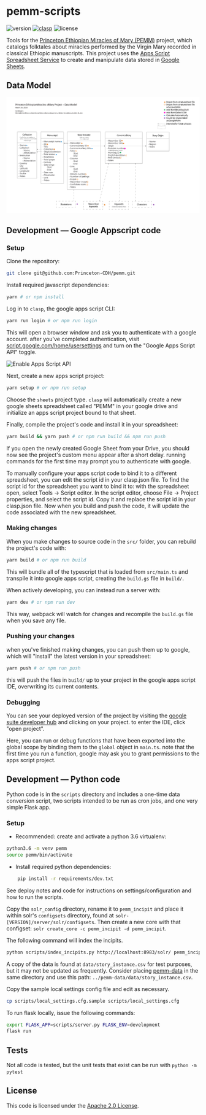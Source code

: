 # pemm-scripts
![version](https://img.shields.io/github/package-json/v/Princeton-CDH/pemm-scripts)
[![clasp](https://img.shields.io/badge/built%20with-clasp-4285f4.svg)](https://github.com/google/clasp)
![license](https://img.shields.io/github/license/Princeton-CDH/pemm-scripts)

Tools for the [Princeton Ethiopian Miracles of Mary (PEMM)](https://cdh.princeton.edu/projects/ethiopian-miracles-mary-project/)
project, which catalogs folktales about miracles performed by the Virgin Mary
recorded in classical Ethiopic manuscripts. This project uses the [Apps Script Spreadsheet Service](https://developers.google.com/apps-script/reference/spreadsheet/) to create and manipulate data stored in [Google Sheets](https://docs.google.com/spreadsheets/).

## Data Model

![data model diagram](docs/v0.2_data-model.svg)

## Development — Google Appscript code
### Setup

Clone the repository:
```sh
git clone git@github.com:Princeton-CDH/pemm.git
```
Install required javascript dependencies:
```sh
yarn # or npm install
```
Log in to `clasp`, the google apps script CLI:
```sh
yarn run login # or npm run login
```
This will open a browser window and ask you to authenticate with a google
account. after you've completed authentication, visit [script.google.com/home/usersettings](https://script.google.com/home/usersettings)
and turn on the "Google Apps Script API" toggle.

![Enable Apps Script API](https://user-images.githubusercontent.com/744973/54870967-a9135780-4d6a-11e9-991c-9f57a508bdf0.gif)

Next, create a new apps script project:
```sh
yarn setup # or npm run setup
```
Choose the `sheets` project type. `clasp` will automatically create a new
google sheets spreadsheet called "PEMM" in your google drive and initialize
an apps script project bound to that sheet.

Finally, compile the project's code and install it in your spreadsheet:
```sh
yarn build && yarn push # or npm run build && npm run push
```

If you open the newly created Google Sheet from your Drive, you should now
see the project's custom menu appear after a short delay. running commands for
the first time may prompt you to authenticate with google.

To manually configure your apps script code to bind it to a different spreadsheet,
you can edit the script id in your clasp.json file.  To find the script id
for the spreadsheet you want to bind it to: with the spreadsheet open,
select Tools -> Script editor. In the script editor, choose File -> Project
properties, and select the script id. Copy it and replace the script id
in your clasp.json file. Now when you build and push the code, it will
update the code associated with the new spreadsheet.

### Making changes

When you make changes to source code in the `src/` folder, you can rebuild the
project's code with:
```sh
yarn build # or npm run build
```
This will bundle all of the typescript that is loaded from `src/main.ts` and
transpile it into google apps script, creating the `build.gs` file in `build/`.

When actively developing, you can instead run a server with:
```sh
yarn dev # or npm run dev
```
This way, webpack will watch for changes and recompile the `build.gs` file
when you save any file.

### Pushing your changes

when you've finished making changes, you can push them up to google, which will
"install" the latest version in your spreadsheet:
```sh
yarn push # or npm run push
```
this will push the files in `build/` up to your project in the google apps
script IDE, overwriting its current contents.

### Debugging

You can see your deployed version of the project by
visiting the [google suite developer hub](https://script.google.com/home) and
clicking on your project. to enter the IDE, click "open project".

Here, you can run or debug functions that have been exported into the global
scope by binding them to the `global` object in `main.ts`. note that the first
time you run a function, google may ask you to grant permissions to the apps
script project.


## Development — Python code

Python code is in the `scripts` directory and includes a one-time data
conversion script, two scripts intended to be run as cron jobs,
and one very simple Flask app.

### Setup

- Recommended: create and activate a python 3.6 virtualenv:
```sh
python3.6 -m venv pemm
source pemm/bin/activate
```
- Install required python dependencies:
```sh
    pip install -r requirements/dev.txt
```

See deploy notes and code for instructions on settings/configuration
and how to run the scripts.

Copy the `solr_config` directory, rename it to `pemm_incipit` and place it within solr's
`configsets` directory, found at `solr-[VERSION]/server/solr/configsets`. Then
create a new core with that configset: `solr create_core -c pemm_incipit -d pemm_incipit`.

The following command will index the incipits. 
```sh
python scripts/index_incipits.py http://localhost:8983/solr/ pemm_incipit [PATH_TO_INCIPIT_CSV]
```
A copy of the data is found at `data/story_instance.csv` for test purposes, but 
it may not be updated as frequently. Consider placing 
[pemm-data](https://github.com/Princeton-CDH/pemm-data) in the same directory 
and use this path: `../pemm-data/data/story_instance.csv`.

Copy the sample local settings config file and edit as necessary.
```sh
cp scripts/local_settings.cfg.sample scripts/local_settings.cfg
```

To run flask locally, issue the following commands:
```sh
export FLASK_APP=scripts/server.py FLASK_ENV=development
flask run
```

## Tests

Not all code is tested, but the unit tests that exist can be run with `python -m pytest`

## License
This code is licensed under the [Apache 2.0 License](https://github.com/Princeton-CDH/pemm-scripts/blob/master/LICENSE).
